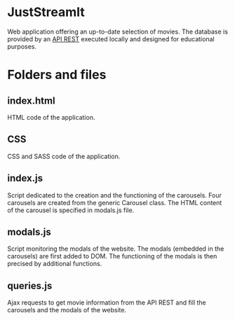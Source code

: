 # JustStreamIt
Web application offering an up-to-date selection of movies.
The database is provided by an [API REST](https://github.com/OpenClassrooms-Student-Center/OCMovies-API-EN-FR) executed locally and designed for educational purposes.

# Folders and files

## index.html

HTML code of the application.

## CSS

CSS and SASS code of the application.

## index.js

Script dedicated to the creation and the functioning of the carousels.
Four carousels are created from the generic Carousel class.
The HTML content of the carousel is specified in modals.js file.

## modals.js

Script monitoring the modals of the website. 
The modals (embedded in the carousels) are first added to DOM. 
The functioning of the modals is then precised by additional functions. 

## queries.js

Ajax requests to get movie information from the API REST and fill the carousels and the modals of the website.

